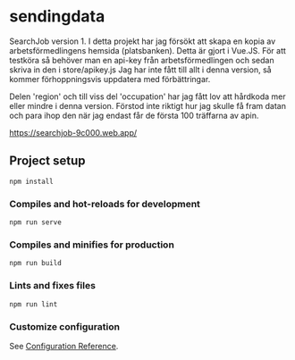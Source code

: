 # sendingdata
SearchJob version 1. I detta projekt har jag försökt att skapa en kopia av arbetsförmedlingens hemsida (platsbanken). 
Detta är gjort i Vue.JS. För att testköra så behöver man en api-key från arbetsförmedlingen och sedan skriva in den i store/apikey.js
Jag har inte fått till allt i denna version, så kommer förhoppningsvis uppdatera med förbättringar.

Delen 'region' och till viss del 'occupation' har jag fått lov att hårdkoda mer eller mindre i denna version. Förstod inte riktigt hur jag skulle få fram datan och para ihop den när jag endast får de första 100 träffarna av apin. 

https://searchjob-9c000.web.app/

## Project setup
```
npm install
```

### Compiles and hot-reloads for development
```
npm run serve
```

### Compiles and minifies for production
```
npm run build
```

### Lints and fixes files
```
npm run lint
```

### Customize configuration
See [Configuration Reference](https://cli.vuejs.org/config/).
